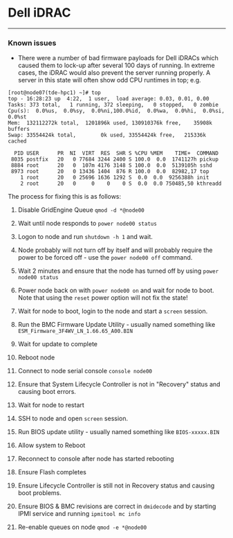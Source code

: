 # Dell iDRAC


***
### Known issues
* There were a number of bad firmware payloads for Dell iDRACs which caused them to lock-up after several 100 days of running. In extreme cases, the iDRAC would also prevent the server running properly. A server in this state will often show odd CPU runtimes in top; e.g. 
```
[root@node07(tde-hpc1) ~]# top
top - 16:28:23 up  4:22,  1 user,  load average: 0.03, 0.01, 0.00
Tasks: 373 total,   1 running, 372 sleeping,   0 stopped,   0 zombie
Cpu(s):  0.0%us,  0.0%sy,  0.0%ni,100.0%id,  0.0%wa,  0.0%hi,  0.0%si,  0.0%st
Mem:  132112272k total,  1201896k used, 130910376k free,    35908k buffers
Swap: 33554424k total,        0k used, 33554424k free,   215336k cached
 
  PID USER      PR  NI  VIRT  RES  SHR S %CPU %MEM    TIME+  COMMAND
 8035 postfix   20   0 77684 3244 2400 S 100.0  0.0  1741127h pickup
 8884 root      20   0  107m 4176 3148 S 100.0  0.0  5139105h sshd
 8973 root      20   0 13436 1404  876 R 100.0  0.0  82982,17 top
    1 root      20   0 25696 1636 1292 S  0.0  0.0  9256388h init
    2 root      20   0     0    0    0 S  0.0  0.0 750485,50 kthreadd
```

The process for fixing this is as follows:

1. Disable GridEngine Queue `qmod -d *@node00`

2. Wait until node responds to `power node00 status`

3. Logon to node and run `shutdown -h 1` and wait.

4. Node probably will not turn off by itself and will probably require the power to be forced off - use the `power node00 off` command.

5. Wait 2 minutes and ensure that the node has turned off by using `power node00 status`

6. Power node back on with `power node00 on` and wait for node to boot. Note that using the `reset` power option will not fix the state!

7. Wait for node to boot, login to the node and start a `screen` session.

8. Run the BMC Firmware Update Utility - usually named something like `ESM_Firmware_3F4WV_LN_1.66.65_A00.BIN`

9. Wait for update to complete

10. Reboot node

11. Connect to node serial console `console node00`

12. Ensure that System Lifecycle Controller is not in "Recovery" status and causing boot errors.

13. Wait for node to restart

14. SSH to node and open `screen` session.

15. Run BIOS update utility - usually named something like `BIOS-xxxxx.BIN`

16. Allow system to Reboot

17. Reconnect to console after node has started rebooting 

18. Ensure Flash completes

19. Ensure Lifecycle Controller is still not in Recovery status and causing boot problems.

20. Ensure BIOS & BMC revisions are correct in `dmidecode` and by starting IPMI service and running `ipmitool mc info`

21. Re-enable queues on node `qmod -e *@node00`
